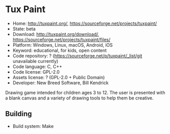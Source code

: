 # Tux Paint

- Home: http://tuxpaint.org/, https://sourceforge.net/projects/tuxpaint/
- State: beta
- Download: http://tuxpaint.org/download/, https://sourceforge.net/projects/tuxpaint/files/
- Platform: Windows, Linux, macOS, Android, iOS
- Keyword: educational, for kids, open content
- Code repository: ? (https://sourceforge.net/p/tuxpaint/_list/git unavailable currently)
- Code language: C, C++
- Code license: GPL-2.0
- Assets license: ? (GPL-2.0 + Public Domain)
- Developer: New Breed Software, Bill Kendrick

Drawing game intended for children ages 3 to 12. The user is presented with a blank canvas and a variety of drawing tools to help them be creative.

## Building

- Build system: Make
